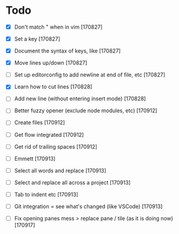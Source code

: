 # Todo

- [x] Don't match " when in vim [170827]
- [x] Set a <Leader> key [170827]
- [x] Document the syntax of keys, like <C-o> [170827]
- [x] Move lines up/down [170827]
- [ ] Set up editorconfig to add newline at end of file, etc [170827]
- [x] Learn how to cut lines [170828]
- [ ] Add new line (without entering insert mode) [170828]

- [ ] Better fuzzy opener (exclude node modules, etc) [170912]
- [ ] Create files [170912]
- [ ] Get flow integrated [170912]
- [ ] Get rid of trailing spaces [170912]
- [ ] Emmett [170913]
- [ ] Select all words and replace [170913]
- [ ] Select and replace all across a project [170913]
- [ ] Tab to indent etc [170913]
- [ ] Git integration = see what's changed (like VSCode) [170913]
- [ ] Fix opening panes mess > replace pane / tile (as it is doing now) [170917]
